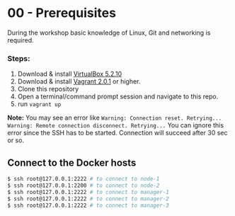 # 00 - Prerequisites

During the workshop basic knowledge of Linux, Git and networking is required.

### Steps:

1. Download & install [VirtualBox 5.2.10](https://www.virtualbox.org/wiki/Downloads)
1. Download & install [Vagrant 2.0.1](https://www.vagrantup.com/downloads.html) or higher.
1. Clone this repository
1. Open a terminal/command prompt session and navigate to this repo.
1. run `vagrant up`

**Note:** You may see an error like `Warning: Connection reset. Retrying... Warning: Remote connection disconnect. Retrying...` You can ignore this error since the SSH has to be started. Connection will succeed after 30 sec or so.

## Connect to the Docker hosts
```sh
$ ssh root@127.0.0.1:2222 # to connect to node-1
$ ssh root@127.0.0.1:2200 # to connect to node-2
$ ssh root@127.0.0.1:2222 # to connect to manager-1
$ ssh root@127.0.0.1:2222 # to connect to manager-2
$ ssh root@127.0.0.1:2222 # to connect to manager-3
```

